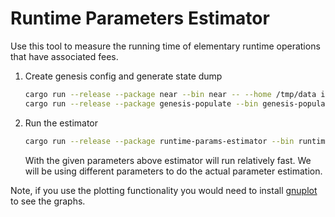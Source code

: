 # Runtime Parameters Estimator

Use this tool to measure the running time of elementary runtime operations that have associated fees.

1. Create genesis config and generate state dump
    ```bash
    cargo run --release --package near --bin near -- --home /tmp/data init --chain-id= --test-seed=alice.near --account-id=test.near --fast
    cargo run --release --package genesis-populate --bin genesis-populate -- --additional-accounts-num=200000 --home /tmp/data
    ```

2. Run the estimator
    ```bash
    cargo run --release --package runtime-params-estimator --bin runtime-params-estimator -- --home /tmp/data --accounts-num 20000 --iters 1 --warmup-iters 1
    ```
     
    With the given parameters above estimator will run relatively fast. We will be using different parameters to do the actual parameter estimation.

Note, if you use the plotting functionality you would need to install [gnuplot](http://gnuplot.info/) to see the graphs.
